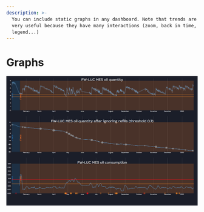 ```yaml
---
description: >-
  You can include static graphs in any dashboard. Note that trends are still
  very useful because they have many interactions (zoom, back in time,
  legend...)
---
```


# Graphs

![Example of the usage of 3 graphs in a dashboard](../../../.gitbook/assets/image%20%284%29.png)


